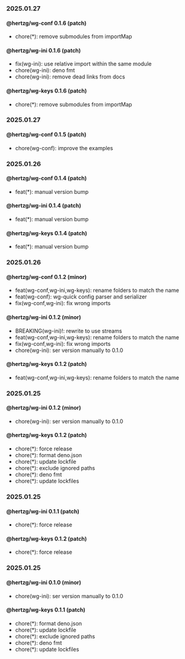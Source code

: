 ### 2025.01.27

#### @hertzg/wg-conf 0.1.6 (patch)

- chore(*): remove submodules from importMap

#### @hertzg/wg-ini 0.1.6 (patch)

- fix(wg-ini): use relative import within the same module
- chore(wg-ini): deno fmt
- chore(wg-ini): remove dead links from docs

#### @hertzg/wg-keys 0.1.6 (patch)

- chore(*): remove submodules from importMap

### 2025.01.27

#### @hertzg/wg-conf 0.1.5 (patch)

- chore(wg-conf): improve the examples

### 2025.01.26

#### @hertzg/wg-conf 0.1.4 (patch)

- feat(*): manual version bump

#### @hertzg/wg-ini 0.1.4 (patch)

- feat(*): manual version bump

#### @hertzg/wg-keys 0.1.4 (patch)

- feat(*): manual version bump

### 2025.01.26

#### @hertzg/wg-conf 0.1.2 (minor)

- feat(wg-conf,wg-ini,wg-keys): rename folders to match the name
- feat(wg-conf): wg-quick config parser and serializer
- fix(wg-conf,wg-ini): fix wrong imports

#### @hertzg/wg-ini 0.1.2 (minor)

- BREAKING(wg-ini)!: rewrite to use streams
- feat(wg-conf,wg-ini,wg-keys): rename folders to match the name
- fix(wg-conf,wg-ini): fix wrong imports
- chore(wg-ini): ser version manually to 0.1.0

#### @hertzg/wg-keys 0.1.2 (patch)

- feat(wg-conf,wg-ini,wg-keys): rename folders to match the name

### 2025.01.25

#### @hertzg/wg-ini 0.1.2 (minor)

- chore(wg-ini): ser version manually to 0.1.0

#### @hertzg/wg-keys 0.1.2 (patch)

- chore(*): force release
- chore(*): format deno.json
- chore(*): update lockfile
- chore(*): exclude ignored paths
- chore(*): deno fmt
- chore(*): update lockfiles

### 2025.01.25

#### @hertzg/wg-ini 0.1.1 (patch)

- chore(*): force release

#### @hertzg/wg-keys 0.1.2 (patch)

- chore(*): force release

### 2025.01.25

#### @hertzg/wg-ini 0.1.0 (minor)

- chore(wg-ini): ser version manually to 0.1.0

#### @hertzg/wg-keys 0.1.1 (patch)

- chore(*): format deno.json
- chore(*): update lockfile
- chore(*): exclude ignored paths
- chore(*): deno fmt
- chore(*): update lockfiles

